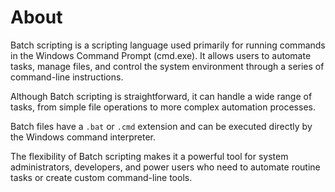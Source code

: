 # About

Batch scripting is a scripting language used primarily for running commands in the Windows Command Prompt (cmd.exe).
It allows users to automate tasks, manage files, and control the system environment through a series of command-line instructions.

Although Batch scripting is straightforward, it can handle a wide range of tasks, from simple file operations to more complex automation processes.

Batch files have a `.bat` or `.cmd` extension and can be executed directly by the Windows command interpreter.

The flexibility of Batch scripting makes it a powerful tool for system administrators, developers, and power users who need to automate routine tasks or create custom command-line tools.

